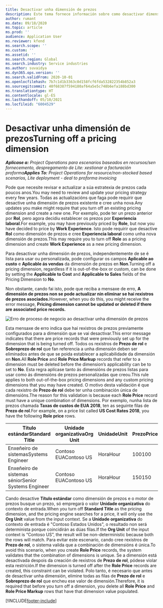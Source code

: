 ```yaml
---
title: Desactivar unha dimensión de prezos
description: Este tema fornece información sobre como desactivar dimensións de prezos.
author: rumant
ms.date: 09/18/2020
ms.topic: article
ms.prod: ''
audience: Application User
ms.reviewer: kfend
ms.search.scope: ''
ms.custom: ''
ms.assetid: ''
ms.search.region: Global
ms.search.industry: Service industries
ms.author: suvaidya
ms.dyn365.ops.version: ''
ms.search.validFrom: 2020-10-01
ms.openlocfilehash: 7b7c1d1b3363c0d158fcf6fda532822354b852a3
ms.sourcegitcommit: 40f68387f594180af64a5e5c748b6efa188bd300
ms.translationtype: HT
ms.contentlocale: gl-ES
ms.lasthandoff: 05/10/2021
ms.locfileid: "6004529"
---
```

# <a name="turning-off-a-pricing-dimension"></a><span data-ttu-id="ae5f3-103">Desactivar unha dimensión de prezos</span><span class="sxs-lookup"><span data-stu-id="ae5f3-103">Turning off a pricing dimension</span></span>

<span data-ttu-id="ae5f3-104">_**Aplícase a:** Project Operations para escenarios baseados en recursos/sen fornecemento, despregamento de Lite: xestionar a facturación proforma_</span><span class="sxs-lookup"><span data-stu-id="ae5f3-104">_**Applies To:** Project Operations for resource/non-stocked based scenarios, Lite deployment - deal to proforma invoicing_</span></span>

<span data-ttu-id="ae5f3-105">Pode que necesite revisar e actualizar a súa estratexia de prezos cada poucos anos.</span><span class="sxs-lookup"><span data-stu-id="ae5f3-105">You may need to review and update your pricing strategy every few years.</span></span> <span data-ttu-id="ae5f3-106">Todas as actualizacións que faga pode requirir que desactive unha dimensión de prezos existente e cree unha nova.</span><span class="sxs-lookup"><span data-stu-id="ae5f3-106">Any updates you make might require that you turn off an existing pricing dimension and create a new one.</span></span> <span data-ttu-id="ae5f3-107">Por exemplo, pode ter un prezo anterior por **Rol**, pero agora decidiu establecer os prezos por **Experiencia laboral**.</span><span class="sxs-lookup"><span data-stu-id="ae5f3-107">For example, you may have previously priced by **Role**, but now you have decided to price by **Work Experience**.</span></span> <span data-ttu-id="ae5f3-108">Isto pode requirir que desactive **Rol** como dimensión de prezos e cree **Experiencia laboral** como unha nova dimensión de prezos.</span><span class="sxs-lookup"><span data-stu-id="ae5f3-108">This may require you to turn off **Role** as a pricing dimension and create **Work Experience** as a new pricing dimension.</span></span> 

<span data-ttu-id="ae5f3-109">Para desactivar unha dimensión de prezos, independentemente de se é lista para usar ou personalizada, pode configurar os campos **Aplicable ao custo** e **Aplicable ás vendas** da dimensión de prezos en **Non**.</span><span class="sxs-lookup"><span data-stu-id="ae5f3-109">Turning off a pricing dimension, regardless if it is out-of-the-box or custom, can be done by setting the **Applicable to Cost** and **Applicable to Sales** fields of the Pricing Dimension to **No**.</span></span>

<span data-ttu-id="ae5f3-110">Non obstante, cando fai isto, pode que reciba a mensaxe de erro, **A dimensión de prezos non se pode actualizar nin eliminar se hai rexistros de prezos asociados.**</span><span class="sxs-lookup"><span data-stu-id="ae5f3-110">However, when you do this, you might receive the error message, **Pricing dimension cannot be updated or deleted if there are associated price records.**</span></span>

![Erro de proceso de negocio ao desactivar unha dimensión de prezos](media/Business-Process-Error.png)

<span data-ttu-id="ae5f3-112">Esta mensaxe de erro indica que hai rexistros de prezos previamente configurados para a dimensión que se vai desactivar.</span><span class="sxs-lookup"><span data-stu-id="ae5f3-112">This error message indicates that there are price records that were previously set up for the dimension that is being turned off.</span></span> <span data-ttu-id="ae5f3-113">Todos os rexistros de **Prezo de rol** e **Sobreprezo de rol** que fan referencia a unha dimensión deben ser eliminados antes de que se poida establecer a aplicabilidade da dimensión en **Non**.</span><span class="sxs-lookup"><span data-stu-id="ae5f3-113">All **Role Price** and **Role Price Markup** records that refer to a dimension must be deleted before the dimension’s applicability can be to set to **No**.</span></span> <span data-ttu-id="ae5f3-114">Esta regra aplícase tanto ás dimensións de prezos listas para usar como ás dimensións de prezos personalizadas que creou.</span><span class="sxs-lookup"><span data-stu-id="ae5f3-114">This rule applies to both out-of-the-box pricing dimensions and any custom pricing dimensions that you may have created.</span></span> <span data-ttu-id="ae5f3-115">O motivo desta validación é que cada rexistro de **Prezo de rol** debe ter unha combinación única de dimensións.</span><span class="sxs-lookup"><span data-stu-id="ae5f3-115">The reason for this validation is because each **Role Price** record must have a unique combination of dimensions.</span></span> <span data-ttu-id="ae5f3-116">Por exemplo, nunha lista de prezos chamada **Taxas de custos de EUA 2018**, ten as seguinte filas de **Prezo de rol**.</span><span class="sxs-lookup"><span data-stu-id="ae5f3-116">For example, on a price list called **US Cost Rates 2018**, you have the following **Role price** rows.</span></span> 

| <span data-ttu-id="ae5f3-117">Título estándar</span><span class="sxs-lookup"><span data-stu-id="ae5f3-117">Standard Title</span></span>         | <span data-ttu-id="ae5f3-118">Unidade organizativa</span><span class="sxs-lookup"><span data-stu-id="ae5f3-118">Org Unit</span></span>    |<span data-ttu-id="ae5f3-119">Unidade</span><span class="sxs-lookup"><span data-stu-id="ae5f3-119">Unit</span></span>   |<span data-ttu-id="ae5f3-120">Prezo</span><span class="sxs-lookup"><span data-stu-id="ae5f3-120">Price</span></span>  |<span data-ttu-id="ae5f3-121">Moeda</span><span class="sxs-lookup"><span data-stu-id="ae5f3-121">Currency</span></span>  |
| -----------------------|-------------|-------|-------|----------|
| <span data-ttu-id="ae5f3-122">Enxeñeiro de sistemas</span><span class="sxs-lookup"><span data-stu-id="ae5f3-122">Systems Engineer</span></span>|<span data-ttu-id="ae5f3-123">Contoso EUA</span><span class="sxs-lookup"><span data-stu-id="ae5f3-123">Contoso US</span></span>|<span data-ttu-id="ae5f3-124">Hora</span><span class="sxs-lookup"><span data-stu-id="ae5f3-124">Hour</span></span>| <span data-ttu-id="ae5f3-125">100</span><span class="sxs-lookup"><span data-stu-id="ae5f3-125">100</span></span>|<span data-ttu-id="ae5f3-126">USD</span><span class="sxs-lookup"><span data-stu-id="ae5f3-126">USD</span></span>|
| <span data-ttu-id="ae5f3-127">Enxeñeiro de sistemas sénior</span><span class="sxs-lookup"><span data-stu-id="ae5f3-127">Senior Systems Engineer</span></span>|<span data-ttu-id="ae5f3-128">Contoso EUA</span><span class="sxs-lookup"><span data-stu-id="ae5f3-128">Contoso US</span></span>|<span data-ttu-id="ae5f3-129">Hora</span><span class="sxs-lookup"><span data-stu-id="ae5f3-129">Hour</span></span>| <span data-ttu-id="ae5f3-130">150</span><span class="sxs-lookup"><span data-stu-id="ae5f3-130">150</span></span>| <span data-ttu-id="ae5f3-131">USD</span><span class="sxs-lookup"><span data-stu-id="ae5f3-131">USD</span></span>|


<span data-ttu-id="ae5f3-132">Cando desactive **Título estándar** como dimensión de prezos e o motor de prezos busque un prezo, só empregará o valor **Unidade organizativa** do contexto de entrada.</span><span class="sxs-lookup"><span data-stu-id="ae5f3-132">When you turn off **Standard Title** as the pricing dimension, and the pricing engine searches for a price, it will only use the **Org Unit** value from the input context.</span></span> <span data-ttu-id="ae5f3-133">Se a **Unidade organizativa** do contexto de entrada é "Contoso Estados Unidos", o resultado non será determinista porque coincidirán as dúas filas.</span><span class="sxs-lookup"><span data-stu-id="ae5f3-133">If the **Org Unit** of the input context is “Contoso US”, the result will be non-deterministic because both the rows will match.</span></span> <span data-ttu-id="ae5f3-134">Para evitar este escenario, cando cree rexistros de **Prezo de rol**, o sistema valida que a combinación de dimensións é única.</span><span class="sxs-lookup"><span data-stu-id="ae5f3-134">To avoid this scenario, when you create **Role Price** records, the system validates that the combination of dimensions is unique.</span></span> <span data-ttu-id="ae5f3-135">Se a dimensión está desactivada despois da creación de rexistros de **Prezo de rol**, pódese violar esta restrición.</span><span class="sxs-lookup"><span data-stu-id="ae5f3-135">If the dimension is turned off after the **Role Price** records are created, this constraint can be violated.</span></span> <span data-ttu-id="ae5f3-136">Polo tanto, é necesario que antes de desactivar unha dimensión, elimine todas as filas de **Prezo de rol** e **Sobreprezo de rol** que encheu ese valor de dimensión.</span><span class="sxs-lookup"><span data-stu-id="ae5f3-136">Therefore, it is required that before you turn off a dimension, you delete all **Role Price** and **Role Price Markup** rows that have that dimension value populated.</span></span>


[!INCLUDE[footer-include](../includes/footer-banner.md)]